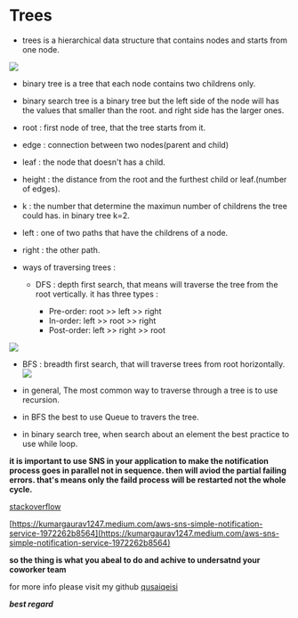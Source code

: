 # Trees

- trees is a hierarchical data structure that contains nodes and starts from one node.


![](https://www.researchgate.net/profile/Mohammad-Sadoghi/publication/262389198/figure/fig1/AS:614165748137992@1523439933137/The-BE-Tree-data-structure-detailed-account-of-each-node-type-and-the-BE-Tree-dynamics.png)


- binary tree is a tree that each node contains two childrens only.

- binary search tree is a binary tree but the left side of the node will has the values that smaller than the root. and right side has the larger ones.

- root : first node of tree, that the tree starts from it.

- edge : connection between two nodes(parent and child)

- leaf : the node that doesn't has a child.

- height : the distance from the root and the furthest child or leaf.(number of edges).

- k : the number that determine the maximun number of childrens the tree could has. in binary tree k=2.

- left : one of two paths that have the childrens of a node.

- right : the other path.

- ways of traversing trees :

  - DFS : depth first search, that means will traverse the tree from the root vertically. it has three types :

    - Pre-order: root >> left >> right
    - In-order: left >> root >> right
    - Post-order: left >> right >> root

![](https://miro.medium.com/max/1400/1*VM84VPcCQe0gSy44l9S5yA.jpeg)


  - BFS : breadth first search, that will traverse trees from root horizontally.
![](https://i.ytimg.com/vi/9RHO6jU--GU/maxresdefault.jpg)


- in general, The most common way to traverse through a tree is to use recursion.

- in BFS the best to use Queue to travers the tree.

- in binary search tree, when search about an element the best practice to use while loop.


**it is important to use SNS in your application to make the notification process goes in parallel not in sequence. then will aviod the partial failing errors. that's means only the faild process will be restarted not the whole cycle.**



[stackoverflow](https://stackoverflow.com/questions/7042340/error-cant-set-headers-after-they-are-sent-to-the-client?rq=1)

[https://kumargaurav1247.medium.com/aws-sns-simple-notification-service-1972262b8564](https://kumargaurav1247.medium.com/aws-sns-simple-notification-service-1972262b8564)

**so the thing is what you abeal to do and achive to undersatnd your coworker team**



for more info please visit my github
[qusaiqeisi](https://github.com/qusaiqeisi)
 
 ***best regard***